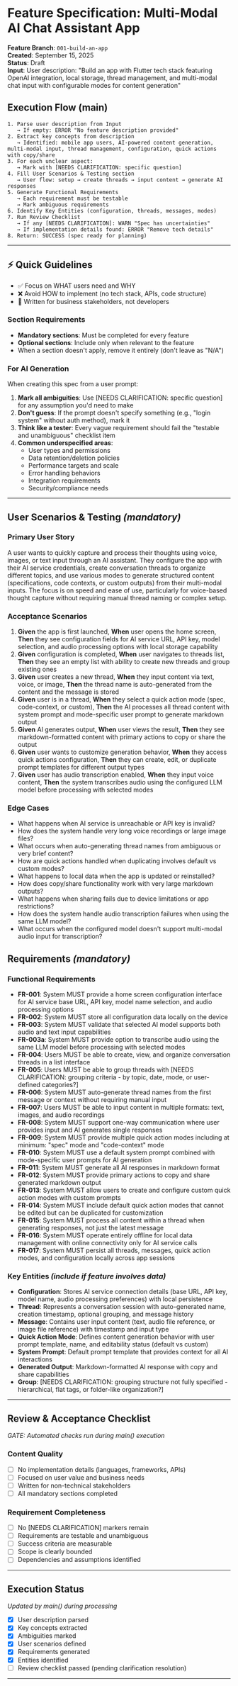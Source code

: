 # Feature Specification: Multi-Modal AI Chat Assistant App

**Feature Branch**: `001-build-an-app`  
**Created**: September 15, 2025  
**Status**: Draft  
**Input**: User description: "Build an app with Flutter tech stack featuring OpenAI integration, local storage, thread management, and multi-modal chat input with configurable modes for content generation"

## Execution Flow (main)
```
1. Parse user description from Input
   → If empty: ERROR "No feature description provided"
2. Extract key concepts from description
   → Identified: mobile app users, AI-powered content generation, multi-modal input, thread management, configuration, quick actions with copy/share
3. For each unclear aspect:
   → Mark with [NEEDS CLARIFICATION: specific question]
4. Fill User Scenarios & Testing section
   → User flow: setup → create threads → input content → generate AI responses
5. Generate Functional Requirements
   → Each requirement must be testable
   → Mark ambiguous requirements
6. Identify Key Entities (configuration, threads, messages, modes)
7. Run Review Checklist
   → If any [NEEDS CLARIFICATION]: WARN "Spec has uncertainties"
   → If implementation details found: ERROR "Remove tech details"
8. Return: SUCCESS (spec ready for planning)
```

---

## ⚡ Quick Guidelines
- ✅ Focus on WHAT users need and WHY
- ❌ Avoid HOW to implement (no tech stack, APIs, code structure)
- 👥 Written for business stakeholders, not developers

### Section Requirements
- **Mandatory sections**: Must be completed for every feature
- **Optional sections**: Include only when relevant to the feature
- When a section doesn't apply, remove it entirely (don't leave as "N/A")

### For AI Generation
When creating this spec from a user prompt:
1. **Mark all ambiguities**: Use [NEEDS CLARIFICATION: specific question] for any assumption you'd need to make
2. **Don't guess**: If the prompt doesn't specify something (e.g., "login system" without auth method), mark it
3. **Think like a tester**: Every vague requirement should fail the "testable and unambiguous" checklist item
4. **Common underspecified areas**:
   - User types and permissions
   - Data retention/deletion policies  
   - Performance targets and scale
   - Error handling behaviors
   - Integration requirements
   - Security/compliance needs

---

## User Scenarios & Testing *(mandatory)*

### Primary User Story
A user wants to quickly capture and process their thoughts using voice, images, or text input through an AI assistant. They configure the app with their AI service credentials, create conversation threads to organize different topics, and use various modes to generate structured content (specifications, code contexts, or custom outputs) from their multi-modal inputs. The focus is on speed and ease of use, particularly for voice-based thought capture without requiring manual thread naming or complex setup.

### Acceptance Scenarios
1. **Given** the app is first launched, **When** user opens the home screen, **Then** they see configuration fields for AI service URL, API key, model selection, and audio processing options with local storage capability
2. **Given** configuration is completed, **When** user navigates to threads list, **Then** they see an empty list with ability to create new threads and group existing ones
3. **Given** user creates a new thread, **When** they input content via text, voice, or image, **Then** the thread name is auto-generated from the content and the message is stored
4. **Given** user is in a thread, **When** they select a quick action mode (spec, code-context, or custom), **Then** the AI processes all thread content with system prompt and mode-specific user prompt to generate markdown output
5. **Given** AI generates output, **When** user views the result, **Then** they see markdown-formatted content with primary actions to copy or share the output
6. **Given** user wants to customize generation behavior, **When** they access quick actions configuration, **Then** they can create, edit, or duplicate prompt templates for different output types
7. **Given** user has audio transcription enabled, **When** they input voice content, **Then** the system transcribes audio using the configured LLM model before processing with selected modes

### Edge Cases
- What happens when AI service is unreachable or API key is invalid?
- How does the system handle very long voice recordings or large image files?
- What occurs when auto-generating thread names from ambiguous or very brief content?
- How are quick actions handled when duplicating involves default vs custom modes?
- What happens to local data when the app is updated or reinstalled?
- How does copy/share functionality work with very large markdown outputs?
- What happens when sharing fails due to device limitations or app restrictions?
- How does the system handle audio transcription failures when using the same LLM model?
- What occurs when the configured model doesn't support multi-modal audio input for transcription?

## Requirements *(mandatory)*

### Functional Requirements
- **FR-001**: System MUST provide a home screen configuration interface for AI service base URL, API key, model name selection, and audio processing options
- **FR-002**: System MUST store all configuration data locally on the device
- **FR-003**: System MUST validate that selected AI model supports both audio and text input capabilities
- **FR-003a**: System MUST provide option to transcribe audio using the same LLM model before processing with selected modes
- **FR-004**: Users MUST be able to create, view, and organize conversation threads in a list interface
- **FR-005**: Users MUST be able to group threads with [NEEDS CLARIFICATION: grouping criteria - by topic, date, mode, or user-defined categories?]
- **FR-006**: System MUST auto-generate thread names from the first message or context without requiring manual input
- **FR-007**: Users MUST be able to input content in multiple formats: text, images, and audio recordings
- **FR-008**: System MUST support one-way communication where user provides input and AI generates single responses
- **FR-009**: System MUST provide multiple quick action modes including at minimum: "spec" mode and "code-context" mode
- **FR-010**: System MUST use a default system prompt combined with mode-specific user prompts for AI generation
- **FR-011**: System MUST generate all AI responses in markdown format
- **FR-012**: System MUST provide primary actions to copy and share generated markdown output
- **FR-013**: System MUST allow users to create and configure custom quick action modes with custom prompts
- **FR-014**: System MUST include default quick action modes that cannot be edited but can be duplicated for customization
- **FR-015**: System MUST process all content within a thread when generating responses, not just the latest message
- **FR-016**: System MUST operate entirely offline for local data management with online connectivity only for AI service calls
- **FR-017**: System MUST persist all threads, messages, quick action modes, and configuration locally across app sessions

### Key Entities *(include if feature involves data)*
- **Configuration**: Stores AI service connection details (base URL, API key, model name, audio processing preferences) with local persistence
- **Thread**: Represents a conversation session with auto-generated name, creation timestamp, optional grouping, and message history
- **Message**: Contains user input content (text, audio file reference, or image file reference) with timestamp and input type
- **Quick Action Mode**: Defines content generation behavior with user prompt template, name, and editability status (default vs custom)
- **System Prompt**: Default prompt template that provides context for all AI interactions
- **Generated Output**: Markdown-formatted AI response with copy and share capabilities
- **Group**: [NEEDS CLARIFICATION: grouping structure not fully specified - hierarchical, flat tags, or folder-like organization?]

---

## Review & Acceptance Checklist
*GATE: Automated checks run during main() execution*

### Content Quality
- [ ] No implementation details (languages, frameworks, APIs)
- [ ] Focused on user value and business needs
- [ ] Written for non-technical stakeholders
- [ ] All mandatory sections completed

### Requirement Completeness
- [ ] No [NEEDS CLARIFICATION] markers remain
- [ ] Requirements are testable and unambiguous  
- [ ] Success criteria are measurable
- [ ] Scope is clearly bounded
- [ ] Dependencies and assumptions identified

---

## Execution Status
*Updated by main() during processing*

- [x] User description parsed
- [x] Key concepts extracted
- [x] Ambiguities marked
- [x] User scenarios defined
- [x] Requirements generated
- [x] Entities identified
- [ ] Review checklist passed (pending clarification resolution)

---
